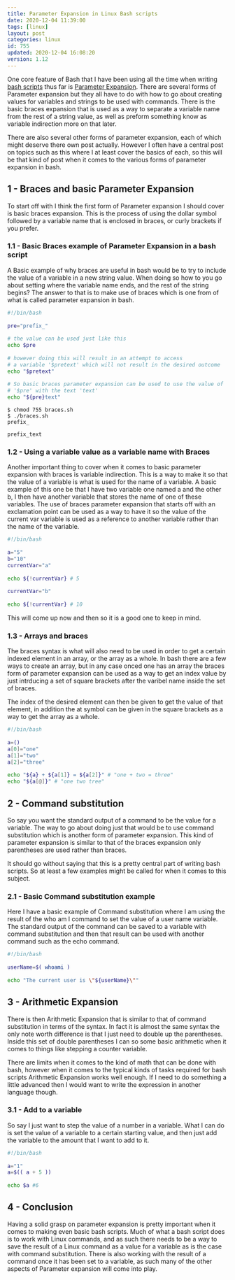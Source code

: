 ```yaml
---
title: Parameter Expansion in Linux Bash scripts
date: 2020-12-04 11:39:00
tags: [linux]
layout: post
categories: linux
id: 755
updated: 2020-12-04 16:08:20
version: 1.12
---
```


One core feature of Bash that I have been using all the time when writing [bash scripts](/2020/11/27/bash-scripts/) thus far is [Parameter Expansion](https://wiki.bash-hackers.org/syntax/pe). There are several forms of Parameter expansion but they all have to do with how to go about creating values for variables and strings to be used with commands. There is the basic braces expansion that is used as a way to separate a variable name from the rest of a string value, as well as preform something know as variable indirection more on that later.

There are also several other forms of parameter expansion, each of which might deserve there own post actually. However I often have a central post on topics such as this where I at least cover the basics of each, so this will be that kind of post when it comes to the various forms of parameter expansion in bash.

<!-- more -->

## 1 - Braces and basic Parameter Expansion

To start off with I think the first form of Parameter expansion I should cover is basic braces expansion. This is the process of using the dollar symbol followed by a variable name that is enclosed in braces, or curly brackets if you prefer.

### 1.1 - Basic Braces example of Parameter Expansion in a bash script

A Basic example of why braces are useful in bash would be to try to include the value of a variable in a new string value. When doing so how to you go about setting where the variable name ends, and the rest of the string begins? The answer to that is to make use of braces which is one from of what is called parameter expansion in bash.


```bash
#!/bin/bash
 
pre="prefix_"
 
# the value can be used just like this
echo $pre
 
# however doing this will result in an attempt to access
# a variable '$pretext' which will not result in the desired outcome
echo "$pretext"
 
# So basic braces parameter expansion can be used to use the value of
# '$pre' with the text 'text'
echo "${pre}text"
```

```
$ chmod 755 braces.sh
$ ./braces.sh
prefix_

prefix_text
```

### 1.2 - Using a variable value as a variable name with Braces

Another important thing to cover when it comes to basic parameter expansion with braces is variable indirection. This is a way to make it so that the value of a variable is what is used for the name of a variable. A basic example of this one be that I have two variable one named a and the other b, I then have another variable that stores the name of one of these variables. The use of braces parameter expansion that starts off with an exclamation point can be used as a way to have it so the value of the current var variable is used as a reference to another variable rather than the name of the variable.

```bash
#!/bin/bash
 
a="5"
b="10"
currentVar="a"
 
echo ${!currentVar} # 5
 
currentVar="b"
 
echo ${!currentVar} # 10
```

This will come up now and then so it is a good one to keep in mind.

### 1.3 - Arrays and braces

The braces syntax is what will also need to be used in order to get a certain indexed element in an array, or the array as a whole. In bash there are a few ways to create an array, but in any case onced one has an array the braces form of parameter expansion can be used as a way to get an index value by just intrducing a set of square brackets after the varibel name inside the set of braces.

The index of the desired element can then be given to get the value of that element, in addition the at symbol can be given in the square brackets as a way to get the array as a whole.

```bash
#!/bin/bash
 
a=()
a[0]="one"
a[1]="two"
a[2]="three"
 
echo "${a} + ${a[1]} = ${a[2]}" # "one + two = three"
echo "${a[@]}" # "one two tree"
```

## 2 - Command substitution

So say you want the standard output of a command to be the value for a variable. The way to go about doing just that would be to use command substitution which is another form of parameter expansion. This kind of parameter expansion is similar to that of the braces expansion only parentheses are used rather than braces.

It should go without saying that this is a pretty central part of writing bash scripts. So at least a few examples might be called for when it comes to this subject.

### 2.1 - Basic Command substitution example

Here I have a basic example of Command substitution where I am using the result of the who am I command to set the value of a user name variable. The standard output of the command can be saved to a variable with command substitution and then that result can be used with another command such as the echo command.

```bash
#!/bin/bash
 
userName=$( whoami )
 
echo "The current user is \"${userName}\""
```

## 3 - Arithmetic Expansion

There is then Arithmetic Expansion that is similar to that of command substitution in terms of the syntax. In fact it is almost the same syntax the only note worth difference is that I just need to double up the parentheses. Inside this set of double parentheses I can so some basic arithmetic when it comes to things like stepping a counter variable.

There are limits when it comes to the kind of math that can be done with bash, however when it comes to the typical kinds of tasks required for bash scripts Arithmetic Expansion works well enough. If I need to do something a little advanced then I would want to write the expression in another language though.

### 3.1 - Add to a variable

So say I just want to step the value of a number in a variable. What I can do is set the value of a variable to a certain starting value, and then just add the variable to the amount that I want to add to it.

```bash
#!/bin/bash
 
a="1"
a=$(( a + 5 ))
 
echo $a #6
```

## 4 - Conclusion

Having a solid grasp on parameter expansion is pretty important when it comes to making even basic bash scripts. Much of what a bash script does is to work with Linux commands, and as such there needs to be a way to save the result of a Linux command as a value for a variable as is the case with command substitution. There is also working with the result of a command once it has been set to a variable, as such many of the other aspects of Parameter expansion will come into play.
